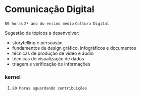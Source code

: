# Comunicação Digital

`80 horas` `2º ano do ensino médio` `Cultura Digital`

Sugestão de tópicos a desenvolver:

* storytelling e persuasão
* fundamentos de design gráfico, infográficos e documentos
* técnicas de produção de video e áudio
* técnicas de visualização de dados
* triagem e verificação de informações

### kernel

1. `80 horas aguardando contribuições`
